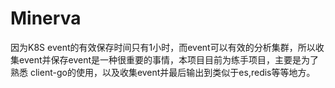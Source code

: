# Minerva

因为K8S event的有效保存时间只有1小时，而event可以有效的分析集群，所以收集event并保存event是一种很重要的事情，本项目目前为练手项目，主要是为了熟悉
client-go的使用，以及收集event并最后输出到类似于es,redis等等地方。